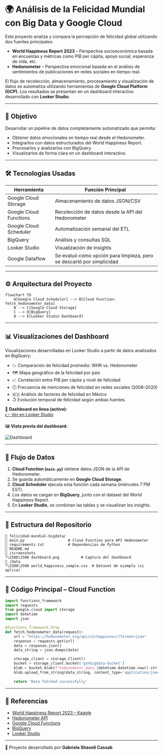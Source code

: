 # 🌍 Análisis de la Felicidad Mundial con Big Data y Google Cloud

Este proyecto analiza y compara la percepción de felicidad global utilizando dos fuentes principales:

- **World Happiness Report 2023** – Perspectiva socioeconómica basada en encuestas y métricas como PIB per cápita, apoyo social, esperanza de vida, etc.
- **Hedonometer** – Perspectiva emocional basada en el análisis de sentimientos de publicaciones en redes sociales en tiempo real.

El flujo de recolección, almacenamiento, procesamiento y visualización de datos se automatiza utilizando herramientas de **Google Cloud Platform (GCP)**. Los resultados se presentan en un dashboard interactivo desarrollado con **Looker Studio**.

---

## 🌟 Objetivo

Desarrollar un pipeline de datos completamente automatizado que permita:

- Obtener datos emocionales en tiempo real desde el Hedonometer.
- Integrarlos con datos estructurados del World Happiness Report.
- Procesarlos y analizarlos con BigQuery.
- Visualizarlos de forma clara en un dashboard interactivo.

---

## 🛠️ Tecnologías Usadas

| Herramienta               | Función Principal |
|---------------------------|------------------|
| Google Cloud Storage      | Almacenamiento de datos JSON/CSV |
| Google Cloud Functions    | Recolección de datos desde la API del Hedonometer |
| Google Cloud Scheduler    | Automatización semanal del ETL |
| BigQuery                  | Análisis y consultas SQL |
| Looker Studio             | Visualización de insights |
| Google Dataflow           | Se evaluó como opción para limpieza, pero se descartó por simplicidad |

---

## ⚙️ Arquitectura del Proyecto

```mermaid
flowchart TD
    A[Google Cloud Scheduler] --> B[Cloud Function: fetch_hedonometer_data]
    B --> C[Google Cloud Storage]
    C --> D[BigQuery]
    D --> E[Looker Studio Dashboard]
```

---

## 📊 Visualizaciones del Dashboard

Visualizaciones desarrolladas en Looker Studio a partir de datos analizados en BigQuery:

- 📉 Comparación de felicidad promedio: WHR vs. Hedonometer  
- 🗺️ Mapa geográfico de la felicidad por país  
- 📈 Correlación entre PIB per cápita y nivel de felicidad  
- 🕖️ Frecuencia de menciones de felicidad en redes sociales (2008–2020)  
- 🇲🇽 Análisis de factores de felicidad en México  
- ↺ Evolución temporal de felicidad según ambas fuentes

🔗 **Dashboard en línea (activo):**  
[👉 Ver en Looker Studio](https://lookerstudio.google.com/reporting/5d131ad4-213d-45ee-98ab-b6ad5e688c63)

🖼️ **Vista previa del dashboard:**

![Dashboard](./screenshots/dashboard.png)

---

## 🔄 Flujo de Datos

1. **Cloud Function (`main.py`)** obtiene datos JSON de la API de Hedonometer.
2. Se guarda automáticamente en **Google Cloud Storage**.
3. **Cloud Scheduler** ejecuta esta función cada semana (miércoles 7 PM EST).
4. Los datos se cargan en **BigQuery**, junto con el dataset del World Happiness Report.
5. En **Looker Studio**, se combinan las tablas y se visualizan los insights.

---

## 📂 Estructura del Repositorio

```
📁 felicidad-mundial-bigdata/
🔹 main.py                    # Cloud Function para API Hedonometer
🔹 requirements.txt           # Dependencias de Python
🔹 README.md
🔹 /screenshots
└\2500\2500 dashboard.png          # Captura del dashboard
🔹 /data
└\2500\2500 world_happiness_sample.csv  # Dataset de ejemplo (si aplica)
```

---

## 🥮 Código Principal – Cloud Function

```python
import functions_framework
import requests
from google.cloud import storage
import datetime
import json

@functions_framework.http
def fetch_hedonometer_data(request):
    url = "https://hedonometer.org/api/v1/happiness/?format=json"
    response = requests.get(url)
    data = response.json()
    data_string = json.dumps(data)

    storage_client = storage.Client()
    bucket = storage_client.bucket('gshbigdata-bucket')
    blob = bucket.blob(f'hedonometer_data_{datetime.datetime.now().strftime("%Y-%m-%d")}.json')
    blob.upload_from_string(data_string, content_type='application/json')
    
    return 'Data fetched successfully'
```

---

## 📄 Referencias

- [World Happiness Report 2023 – Kaggle](https://www.kaggle.com/datasets/ajaypalsinghlo/world-happiness-report-2023)  
- [Hedonometer API](https://hedonometer.org/)  
- [Google Cloud Functions](https://cloud.google.com/functions)  
- [BigQuery](https://cloud.google.com/bigquery)  
- [Looker Studio](https://lookerstudio.google.com/)

---

🚀 Proyecto desarrollado por **Gabriela Shaooli Cassab**  
